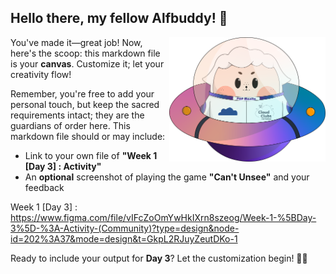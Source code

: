 ## Hello there, my fellow Alfbuddy! 💖

<img align="right" width="250px" src="../../assets/alf/alf-ufo.png">

You've made it—great job! Now, here's the scoop: this markdown file is your **canvas**. Customize it; let your creativity flow!

Remember, you're free to add your personal touch, but keep the sacred requirements intact; they are the guardians of order here. This markdown file should or may include:
- Link to your own file of **"Week 1 [Day 3] : Activity"**
- An **optional** screenshot of playing the game **"Can't Unsee"** and your feedback

Week 1 [Day 3] : https://www.figma.com/file/vIFcZoOmYwHkIXrn8szeog/Week-1-%5BDay-3%5D-%3A-Activity-(Community)?type=design&node-id=202%3A37&mode=design&t=GkpL2RJuyZeutDKo-1


Ready to include your output for **Day 3**? Let the customization begin! 🚀✨

<!-- You may now delete and modify the content of this file -->
